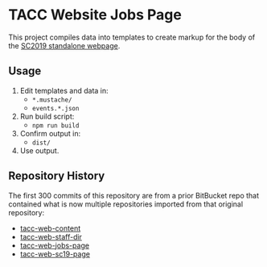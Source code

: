 # TACC Website Jobs Page

This project compiles data into templates to create markup for the body of the [SC2019 standalone webpage][tacc-sc19].

[tacc-sc19]: https://www.tacc.utexas.edu/sc19 "TACC: Super Computing 2019"

## Usage

1. Edit templates and data in:
    - `*.mustache/`
    - `events.*.json`
2. Run build script:
    - `npm run build`
3. Confirm output in:
    - `dist/`
4. Use output.


## Repository History

The first 300 commits of this repository are from a prior BitBucket repo that contained what is now multiple repositories imported from that original repository:

- [tacc-web-content](https://github.com/tacc-wbomar/tacc-web-content)
- [tacc-web-staff-dir](https://github.com/tacc-wbomar/tacc-web-staff-dir)
- [tacc-web-jobs-page](https://github.com/tacc-wbomar/tacc-web-jobs-page)
- [tacc-web-sc19-page](https://github.com/tacc-wbomar/tacc-web-sc19-page)
